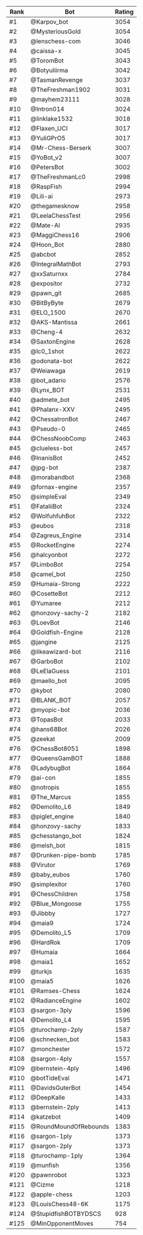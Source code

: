 Rank|Bot|Rating
---|---|---
#1|@Karpov_bot|3054
#2|@MysteriousGold|3054
#3|@lenschess-com|3046
#4|@caissa-x|3045
#5|@ToromBot|3043
#6|@Botyuliirma|3042
#7|@TasmanRevenge|3037
#8|@TheFreshman1902|3031
#9|@mayhem23111|3028
#10|@Intron014|3024
#11|@linklake1532|3018
#12|@Flaxen_UCI|3017
#13|@YuliGPrO5|3017
#14|@Mr-Chess-Berserk|3007
#15|@YoBot_v2|3007
#16|@PetersBot|3002
#17|@TheFreshmanLc0|2998
#18|@RaspFish|2994
#19|@Lili-ai|2973
#20|@thegamesknow|2958
#21|@LeelaChessTest|2956
#22|@Mate-AI|2935
#23|@MaggiChess16|2906
#24|@Hoon_Bot|2880
#25|@abcbot|2852
#26|@IntegralMathBot|2793
#27|@xxSaturnxx|2784
#28|@expositor|2732
#29|@pawn_git|2685
#30|@BitByByte|2679
#31|@ELO_1500|2670
#32|@AKS-Mantissa|2661
#33|@Cheng-4|2632
#34|@SaxtonEngine|2628
#35|@lc0_1shot|2622
#36|@odonata-bot|2622
#37|@Weiawaga|2619
#38|@bot_adario|2576
#39|@Lynx_BOT|2531
#40|@admete_bot|2495
#41|@Phalanx-XXV|2495
#42|@ChessatronBot|2467
#43|@Pseudo-0|2465
#44|@ChessNoobComp|2463
#45|@clueless-bot|2457
#46|@InanisBot|2452
#47|@jpg-bot|2387
#48|@morabandbot|2368
#49|@fornax-engine|2357
#50|@simpleEval|2349
#51|@FataliiBot|2324
#52|@WolfuhfuhBot|2322
#53|@eubos|2318
#54|@Zagreus_Engine|2314
#55|@RocketEngine|2274
#56|@halcyonbot|2272
#57|@LimboBot|2254
#58|@camel_bot|2250
#59|@Humaia-Strong|2222
#60|@CosetteBot|2212
#61|@Yumaree|2212
#62|@honzovy-sachy-2|2182
#63|@LoevBot|2146
#64|@Goldfish-Engine|2128
#65|@jangine|2125
#66|@likeawizard-bot|2116
#67|@GarboBot|2102
#68|@LeElaGuess|2101
#69|@maello_bot|2095
#70|@kybot|2080
#71|@BLANK_BOT|2057
#72|@myopic-bot|2036
#73|@TopasBot|2033
#74|@hans68Bot|2026
#75|@zeekat|2009
#76|@ChessBot8051|1898
#77|@QueensGamBOT|1888
#78|@LadybugBot|1864
#79|@ai-con|1855
#80|@notropis|1855
#81|@The_Marcus|1855
#82|@Demolito_L6|1849
#83|@piglet_engine|1840
#84|@honzovy-sachy|1833
#85|@chesstango_bot|1824
#86|@melsh_bot|1815
#87|@Drunken-pipe-bomb|1785
#88|@Virutor|1769
#89|@baby_eubos|1760
#90|@simplexitor|1760
#91|@ChessChildren|1758
#92|@Blue_Mongoose|1755
#93|@Jibbby|1727
#94|@maia9|1724
#95|@Demolito_L5|1709
#96|@HardRok|1709
#97|@Humaia|1664
#98|@maia1|1652
#99|@turkjs|1635
#100|@maia5|1626
#101|@Ramses-Chess|1624
#102|@RadianceEngine|1602
#103|@sargon-3ply|1596
#104|@Demolito_L4|1595
#105|@turochamp-2ply|1587
#106|@schnecken_bot|1583
#107|@monchester|1572
#108|@sargon-4ply|1557
#109|@bernstein-4ply|1496
#110|@botTideEval|1471
#111|@DavidsGuterBot|1454
#112|@DeepKalle|1433
#113|@bernstein-2ply|1413
#114|@katzebot|1409
#115|@RoundMoundOfRebounds|1383
#116|@sargon-1ply|1373
#117|@sargon-2ply|1373
#118|@turochamp-1ply|1364
#119|@munfish|1356
#120|@pawnrobot|1323
#121|@Cizme|1218
#122|@apple-chess|1203
#123|@LouisChess48-6K|1175
#124|@StupidfishBOTBYDSCS|928
#125|@MinOpponentMoves|754
